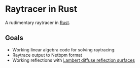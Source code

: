 # Raytracer in Rust

A rudimentary raytracer in [Rust](https://rust-lang.org/).

## Goals

* Working linear algebra code for solving raytracing
* Raytrace output to Netbpm format
* Working reflections with [Lambert diffuse reflection surfaces](https://en.wikipedia.org/wiki/Diffuse_reflection)
